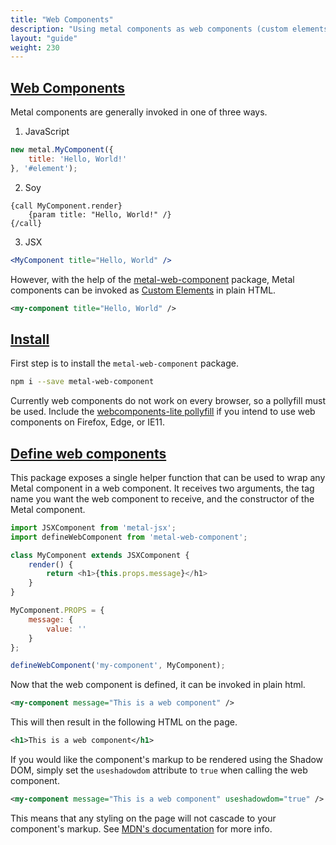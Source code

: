 ```yaml
---
title: "Web Components"
description: "Using metal components as web components (custom elements)."
layout: "guide"
weight: 230
---
```


<article id="web_components">

## [Web Components](#web_components)

Metal components are generally invoked in one of three ways.

1) JavaScript

```javascript
new metal.MyComponent({
	title: 'Hello, World!'
}, '#element');
```

2) Soy

```soy
{call MyComponent.render}
	{param title: "Hello, World!" /}
{/call}
```

3) JSX

```jsx
<MyComponent title="Hello, World" />
```

However, with the help of the [metal-web-component](https://www.npmjs.com/package/metal-web-component) package, Metal components can be invoked as [Custom Elements](https://developer.mozilla.org/en-US/docs/Web/Web_Components/Custom_Elements) in
plain HTML.

```xml
<my-component title="Hello, World" />
```

</article>

<article id="install">

## [Install](#install)

First step is to install the `metal-web-component` package.

```bash
npm i --save metal-web-component
```

Currently web components do not work on every browser, so a pollyfill must be
used. Include the [webcomponents-lite pollyfill](https://www.webcomponents.org/polyfills) if
you intend to use web components on Firefox, Edge, or IE11.

</article>

<article id="define_web_components">

## [Define web components](#define_web_components)

This package exposes a single helper function that can be used to wrap any Metal
component in a web component. It receives two arguments, the tag name you want
the web component to receive, and the constructor of the Metal component.

```javascript
import JSXComponent from 'metal-jsx';
import defineWebComponent from 'metal-web-component';

class MyComponent extends JSXComponent {
	render() {
		return <h1>{this.props.message}</h1>
	}
}

MyComponent.PROPS = {
	message: {
		value: ''
	}
};

defineWebComponent('my-component', MyComponent);
```

Now that the web component is defined, it can be invoked in plain html.

```xml
<my-component message="This is a web component" />
```

This will then result in the following HTML on the page.

```xml
<h1>This is a web component</h1>
```

If you would like the component's markup to be rendered using the Shadow DOM,
simply set the `useshadowdom` attribute to `true` when calling the web component.

```xml
<my-component message="This is a web component" useshadowdom="true" />
```

This means that any styling on the page will not cascade to your component's
markup. See [MDN's documentation](https://developer.mozilla.org/en-US/docs/Web/Web_Components/Shadow_DOM) for more info.

</article>